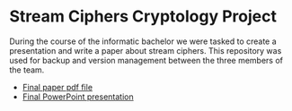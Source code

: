# Stream Ciphers Cryptology Project

During the course of the informatic bachelor we were tasked to create a presentation and write a paper about stream ciphers. This repository was used for backup and version management between the three members of the team. 

- [Final paper pdf file](https://github.com/xThale/crypto-stream-ciphers/blob/main/paper.pdf)
- [Final PowerPoint presentation](https://github.com/xThale/crypto-stream-ciphers/blob/main/presentation.pptx)
